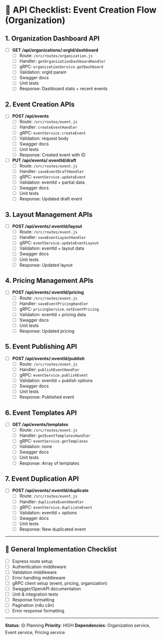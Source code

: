 # 🚀 API Checklist: Event Creation Flow (Organization)

## 1. Organization Dashboard API

- [ ] **GET /api/organizations/:orgId/dashboard**
  - [ ] Route: `/src/routes/organization.js`
  - [ ] Handler: `getOrganizationDashboardHandler`
  - [ ] gRPC: `organizationService.getDashboard`
  - [ ] Validation: orgId param
  - [ ] Swagger docs
  - [ ] Unit tests
  - [ ] Response: Dashboard stats + recent events

## 2. Event Creation APIs

- [ ] **POST /api/events**
  - [ ] Route: `/src/routes/event.js`
  - [ ] Handler: `createEventHandler`
  - [ ] gRPC: `eventService.createEvent`
  - [ ] Validation: request body
  - [ ] Swagger docs
  - [ ] Unit tests
  - [ ] Response: Created event with ID

- [ ] **PUT /api/events/:eventId/draft**
  - [ ] Route: `/src/routes/event.js`
  - [ ] Handler: `saveEventDraftHandler`
  - [ ] gRPC: `eventService.updateEvent`
  - [ ] Validation: eventId + partial data
  - [ ] Swagger docs
  - [ ] Unit tests
  - [ ] Response: Updated draft event

## 3. Layout Management APIs

- [ ] **POST /api/events/:eventId/layout**
  - [ ] Route: `/src/routes/event.js`
  - [ ] Handler: `saveEventLayoutHandler`
  - [ ] gRPC: `eventService.updateEventLayout`
  - [ ] Validation: eventId + layout data
  - [ ] Swagger docs
  - [ ] Unit tests
  - [ ] Response: Updated layout

## 4. Pricing Management APIs

- [ ] **POST /api/events/:eventId/pricing**
  - [ ] Route: `/src/routes/event.js`
  - [ ] Handler: `saveEventPricingHandler`
  - [ ] gRPC: `pricingService.setEventPricing`
  - [ ] Validation: eventId + pricing data
  - [ ] Swagger docs
  - [ ] Unit tests
  - [ ] Response: Updated pricing

## 5. Event Publishing API

- [ ] **POST /api/events/:eventId/publish**
  - [ ] Route: `/src/routes/event.js`
  - [ ] Handler: `publishEventHandler`
  - [ ] gRPC: `eventService.publishEvent`
  - [ ] Validation: eventId + publish options
  - [ ] Swagger docs
  - [ ] Unit tests
  - [ ] Response: Published event

## 6. Event Templates API

- [ ] **GET /api/events/templates**
  - [ ] Route: `/src/routes/event.js`
  - [ ] Handler: `getEventTemplatesHandler`
  - [ ] gRPC: `eventService.getTemplates`
  - [ ] Validation: none
  - [ ] Swagger docs
  - [ ] Unit tests
  - [ ] Response: Array of templates

## 7. Event Duplication API

- [ ] **POST /api/events/:eventId/duplicate**
  - [ ] Route: `/src/routes/event.js`
  - [ ] Handler: `duplicateEventHandler`
  - [ ] gRPC: `eventService.duplicateEvent`
  - [ ] Validation: eventId + options
  - [ ] Swagger docs
  - [ ] Unit tests
  - [ ] Response: New duplicated event

---

## 🔧 General Implementation Checklist

- [ ] Express route setup
- [ ] Authentication middleware
- [ ] Validation middleware
- [ ] Error handling middleware
- [ ] gRPC client setup (event, pricing, organization)
- [ ] Swagger/OpenAPI documentation
- [ ] Unit & integration tests
- [ ] Response formatting
- [ ] Pagination (nếu cần)
- [ ] Error response formatting

---

**Status**: 🟡 Planning
**Priority**: HIGH
**Dependencies**: Organization service, Event service, Pricing service
